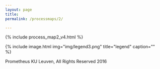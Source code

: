 ```yaml
---
layout: page
title:
permalink: /processmaps/2/

---
```




{% include process_map2_v4.html %}

{% include image.html
            img="img/legend3.png"
            title="legend"
            caption="" %}

Prometheus KU Leuven,  All Rights Reserved 2016